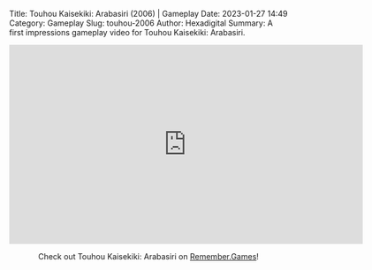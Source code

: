 Title: Touhou Kaisekiki: Arabasiri (2006) | Gameplay
Date: 2023-01-27 14:49
Category: Gameplay
Slug: touhou-2006
Author: Hexadigital
Summary: A first impressions gameplay video for Touhou Kaisekiki: Arabasiri.

<center><iframe src="https://www.youtube.com/embed/e7Pmv7OSXUo?feature=oembed" allow="accelerometer; autoplay; encrypted-media; gyroscope; picture-in-picture" width="640" height="360" frameborder="0"></iframe>

Check out Touhou Kaisekiki: Arabasiri on [Remember.Games](https://remember.games/game/7258/touhou-kaisekiki-arabasiri/)!</center>


